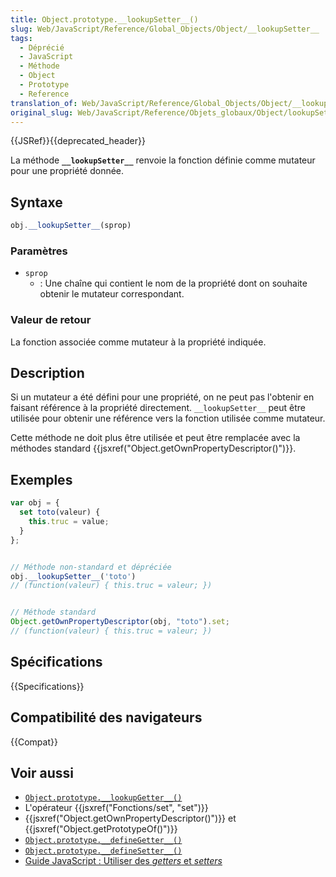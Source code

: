 ```yaml
---
title: Object.prototype.__lookupSetter__()
slug: Web/JavaScript/Reference/Global_Objects/Object/__lookupSetter__
tags:
  - Déprécié
  - JavaScript
  - Méthode
  - Object
  - Prototype
  - Reference
translation_of: Web/JavaScript/Reference/Global_Objects/Object/__lookupSetter__
original_slug: Web/JavaScript/Reference/Objets_globaux/Object/lookupSetter
---
```


{{JSRef}}{{deprecated_header}}

La méthode **`__lookupSetter__`** renvoie la fonction définie comme mutateur pour une propriété donnée.

## Syntaxe

```js
obj.__lookupSetter__(sprop)
```

### Paramètres

- `sprop`
  - : Une chaîne qui contient le nom de la propriété dont on souhaite obtenir le mutateur correspondant.

### Valeur de retour

La fonction associée comme mutateur à la propriété indiquée.

## Description

Si un mutateur a été défini pour une propriété, on ne peut pas l'obtenir en faisant référence à la propriété directement. `__lookupSetter__` peut être utilisée pour obtenir une référence vers la fonction utilisée comme mutateur.

Cette méthode ne doit plus être utilisée et peut être remplacée avec la méthodes standard {{jsxref("Object.getOwnPropertyDescriptor()")}}.

## Exemples

```js
var obj = {
  set toto(valeur) {
    this.truc = value;
  }
};


// Méthode non-standard et dépréciée
obj.__lookupSetter__('toto')
// (function(valeur) { this.truc = valeur; })


// Méthode standard
Object.getOwnPropertyDescriptor(obj, "toto").set;
// (function(valeur) { this.truc = valeur; })
```

## Spécifications

{{Specifications}}

## Compatibilité des navigateurs

{{Compat}}

## Voir aussi

- [`Object.prototype.__lookupGetter__()`](/fr/docs/Web/JavaScript/Reference/Global_Objects/Object/__lookupGetter__)
- L'opérateur {{jsxref("Fonctions/set", "set")}}
- {{jsxref("Object.getOwnPropertyDescriptor()")}} et {{jsxref("Object.getPrototypeOf()")}}
- [`Object.prototype.__defineGetter__()`](/fr/docs/Web/JavaScript/Reference/Global_Objects/Object/__defineGetter__)
- [`Object.prototype.__defineSetter__()`](/fr/docs/Web/JavaScript/Reference/Global_Objects/Object/__defineSetter__)
- [Guide JavaScript : Utiliser des _getters_ et _setters_](/fr/docs/Web/JavaScript/Guide/Utiliser_les_objets#D.C3.A9finir_des_getters_et_setters)

